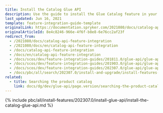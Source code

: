 ```yaml
---
title: Install the Catalog Glue API
description: Use the guide to install the Glue Catalog feature in your project.
last_updated: Jun 16, 2021
template: feature-integration-guide-template
originalLink: https://documentation.spryker.com/2021080/docs/catalog-api-feature-integration
originalArticleId: 8e4c8246-966e-4f6f-b8e8-6e76cc2af23f
redirect_from:
  - /2021080/docs/catalog-api-feature-integration
  - /2021080/docs/en/catalog-api-feature-integration
  - /docs/catalog-api-feature-integration
  - /docs/en/catalog-api-feature-integration
  - /docs/scos/dev/feature-integration-guides/201811.0/glue-api/glue-api-catalog-feature-integration.html
  - /docs/scos/dev/feature-integration-guides/201903.0/glue-api/glue-api-catalog-feature-integration.html
  - /docs/scos/dev/feature-integration-guides/202307.0/glue-api/glue-api-catalog-feature-integration.html
  - /docs/pbc/all/search/202307.0/install-and-upgrade/install-features-and-glue-api/install-the-catalog-glue-api.html
related:
  - title: Searching the product catalog
    link: docs/dg/dev/glue-api/page.version/searching-the-product-catalog.html
---
```


{% include pbc/all/install-features/202307.0/install-glue-api/install-the-catalog-glue-api.md %} <!-- To edit, see /_includes/pbc/all/install-features/202307.0/install-glue-api/install-the-catalog-glue-api.md -->
